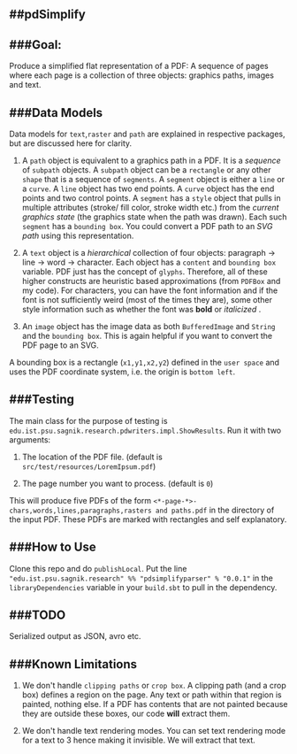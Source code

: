 ##pdSimplify 
---------------------------------

###Goal: 
----------

Produce a simplified flat representation of a PDF: A sequence of pages where each page is a collection of three objects: graphics paths, images and text. 

###Data Models
---------------
Data models for `text`,`raster` and `path` are explained in respective packages, but are discussed here for clarity.

1. A `path` object is equivalent to a graphics path in a PDF. It is a _sequence_ of `subpath` objects. A `subpath` object can be a `rectangle` or any other `shape` that is a sequence of `segments`. A `segment` object is either a `line` or a `curve`. A `line` object has two end points. A `curve` object has the end points and two control points. A `segment` has a `style` object that pulls in multiple attributes (stroke/ fill color, stroke width etc.) from the _current graphics state_ (the graphics state when the path was drawn). Each such `segment` has a `bounding box`. You could convert a PDF path to an _SVG path_ using this representation. 

2. A `text` object is a _hierarchical_ collection of four objects: paragraph -> line -> word -> character. Each object has a `content` and `bounding box` variable. PDF just has the concept of `glyphs`. Therefore, all of these higher constructs are heuristic based approximations (from `PDFBox` and my code). For characters, you can have the font information and if the font is not sufficiently weird (most of the times they are), some other style information such as whether the font was **bold** or _italicized_ . 

3. An `image` object has the image data as both `BufferedImage` and `String` and the `bounding box`. This is again helpful if you want to convert the PDF page to an SVG.  

A bounding box is a rectangle (`x1,y1,x2,y2`) defined in the `user space` and uses the PDF coordinate system, i.e. the origin is `bottom left`.

###Testing
-----------
The main class for the purpose of testing is `edu.ist.psu.sagnik.research.pdwriters.impl.ShowResults`. Run it with two arguments: 

1. The location of the PDF file. (default is `src/test/resources/LoremIpsum.pdf`)
  
2. The page number you want to process. (default is `0`)
 
This will produce five PDFs of the form `<*-page-*>-chars,words,lines,paragraphs,rasters and paths.pdf` in the directory of the input PDF. These PDFs are marked with rectangles and self explanatory.


###How to Use
------------
Clone this repo and do `publishLocal`. Put the line `"edu.ist.psu.sagnik.research" %% "pdsimplifyparser" % "0.0.1"` in the `libraryDependencies` variable in your `build.sbt` to pull in the dependency. 
  
###TODO
------------

Serialized output as JSON, avro etc.

###Known Limitations
--------------------
1. We don't handle `clipping paths` or `crop box`. A clipping path (and a crop box) defines a region on the page. Any text or path within that region is painted, nothing else. If a PDF has contents that are not painted because they are outside these boxes, our code **will** extract them.
  
2. We don't handle text rendering modes. You can set text rendering mode for a text to 3 hence making it invisible. We will extract that text.
   
    